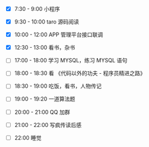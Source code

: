 - [x] 7:30 - 9:00 小程序

- [x] 9:30 - 10:00 taro 源码阅读

- [x] 10:00 - 12:00 APP 管理平台接口联调

- [x] 12:30 - 13:00 看书，杂书

- [ ] 17:00 - 18:00 学习 MYSQL，练习 MYSQL 语句

- [ ] 18:00 - 18:30 看 《代码以外的功夫 - 程序员精进之路》

- [ ] 18:30 - 19:00 吃饭，看书，人物传记

- [ ] 19:00 - 19:20 一道算法题

- [ ] 20:00 - 21:00 QQ 加群

- [ ] 21:00 - 22:00 写疯传读后感

- [ ] 22:00 睡觉
